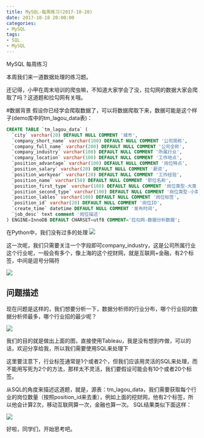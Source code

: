 ```yaml
---
title: MySQL-每周练习(2017-10-20)
date: 2017-10-18 20:00:00
categories:
- MySQL
tags:
- SQL
- MySQL
---
```

MySQL
每周练习

本周我们来一道数据处理的练习题。

还记得，小甲在周末培训的爬虫嘛，不知道大家学会了没，拉勾网的数据大家会爬取了吗？这道题和拉勾网有关哦。

#数据背景
假设你已经学会爬取数据了，可以将数据爬取下来，数据可能是这个样子(demo库中的tm_lagou_data表)：
``` sql
CREATE TABLE `tm_lagou_data` (
  `city` varchar(20) DEFAULT NULL COMMENT '城市',
  `company_short_name` varchar(100) DEFAULT NULL COMMENT '公司简称',
  `company_full_name` varchar(200) DEFAULT NULL COMMENT '公司全称',
  `company_industry` varchar(100) DEFAULT NULL COMMENT '所属行业',
  `company_location` varchar(100) DEFAULT NULL COMMENT '工作地点',
  `position_advantage` varchar(100) DEFAULT NULL COMMENT '岗位特点',
  `position_salary` varchar(20) DEFAULT NULL COMMENT '薪资',
  `position_workyear` varchar(20) DEFAULT NULL COMMENT '工作经验',
  `position_name` varchar(50) DEFAULT NULL COMMENT '职位名称',
  `position_first_type` varchar(100) DEFAULT NULL COMMENT '岗位类型-大类',
  `position_second_type` varchar(100) DEFAULT NULL COMMENT '岗位类型-小类',
  `position_lables` varchar(100) DEFAULT NULL COMMENT '岗位标签',
  `position_id` varchar(20) DEFAULT NULL COMMENT '岗位ID',
  `create_time` datetime DEFAULT NULL COMMENT '发布时间',
  `job_desc` text comment '岗位描述'
) ENGINE=InnoDB DEFAULT CHARSET=utf8 COMMENT='拉勾网-数据分析数据';
```

在Python中，我们没有过多的处理
![](http://upload-images.jianshu.io/upload_images/76024-81e13eefdf889f63.png?imageMogr2/auto-orient/strip%7CimageView2/2/w/1240)

<!-- more -->


这一次呢，我们只需要关注一个字段即可company_industry，这是公司所属行业
这个行业呢，一般会有多个，像上海的这个挖财网，就是互联网+金融，有2个标签，中间是逗号分隔符

![](http://upload-images.jianshu.io/upload_images/76024-ab333f17e91f01ef.png?imageMogr2/auto-orient/strip%7CimageView2/2/w/1240)


## 问题描述
现在问题是这样的，我们想要分析一下，数据分析师的行业分布，哪个行业招的数据分析师最多，哪个行业招的最少呢？

![](http://upload-images.jianshu.io/upload_images/76024-608826b1e0bb4648.png?imageMogr2/auto-orient/strip%7CimageView2/2/w/1240)

我们的目的就是做出上面的图，直接使用Tableau，我是没有想到咋做，可以的话，欢迎分享给我，所以我们需要使用SQL来处理下

这里要注意下，行业标签通常是1个或者2个，但我们应该用灵活的SQL来处理，而不能用写死为2个的方法，那样太不灵活，我们要假设可能会有10个或者20个标签。

从SQL的角度来描述这道题，就是，源表：tm_lagou_data，我们需要获取每个行业的岗位数量（按照position_id来去重），例如上面的挖财网，他有2个标签，所以他会计算2次，移动互联网算一次，金融也算一次。
SQL结果类似下面这样：

![](http://upload-images.jianshu.io/upload_images/76024-1c05ae5492737e96.png?imageMogr2/auto-orient/strip%7CimageView2/2/w/1240)

好啦，同学们，开始思考吧。













